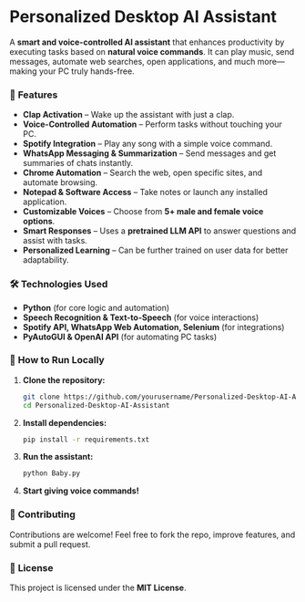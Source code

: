 # **Personalized Desktop AI Assistant**  

A **smart and voice-controlled AI assistant** that enhances productivity by executing tasks based on **natural voice commands**. It can play music, send messages, automate web searches, open applications, and much more—making your PC truly hands-free.  

### 🔗 **Features**  
- **Clap Activation** – Wake up the assistant with just a clap.  
- **Voice-Controlled Automation** – Perform tasks without touching your PC.  
- **Spotify Integration** – Play any song with a simple voice command.  
- **WhatsApp Messaging & Summarization** – Send messages and get summaries of chats instantly.  
- **Chrome Automation** – Search the web, open specific sites, and automate browsing.  
- **Notepad & Software Access** – Take notes or launch any installed application.  
- **Customizable Voices** – Choose from **5+ male and female voice options**.  
- **Smart Responses** – Uses a **pretrained LLM API** to answer questions and assist with tasks.  
- **Personalized Learning** – Can be further trained on user data for better adaptability.  

### 🛠️ **Technologies Used**  
- **Python** (for core logic and automation)  
- **Speech Recognition & Text-to-Speech** (for voice interactions)   
- **Spotify API, WhatsApp Web Automation, Selenium** (for integrations)  
- **PyAutoGUI & OpenAI API** (for automating PC tasks)  

### 🚀 **How to Run Locally**  
1. **Clone the repository:**  
   ```bash
   git clone https://github.com/yourusername/Personalized-Desktop-AI-Assistant.git  
   cd Personalized-Desktop-AI-Assistant  
   ```  
2. **Install dependencies:**  
   ```bash
   pip install -r requirements.txt  
   ```  
3. **Run the assistant:**  
   ```bash
   python Baby.py  
   ```  
4. **Start giving voice commands!**  

### 🤝 **Contributing**  
Contributions are welcome! Feel free to fork the repo, improve features, and submit a pull request.  

### 📜 **License**  
This project is licensed under the **MIT License**.  
